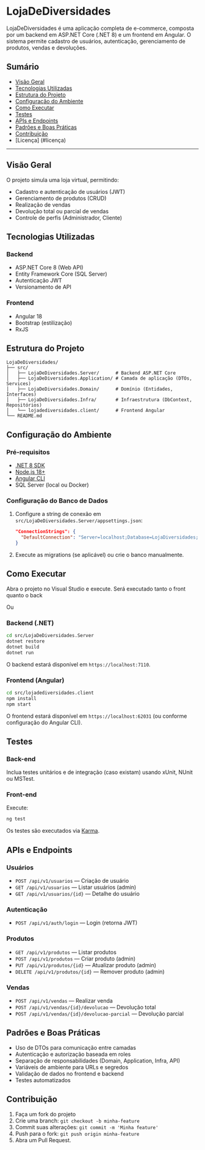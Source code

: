 # LojaDeDiversidades

LojaDeDiversidades é uma aplicação completa de e-commerce, composta por um backend em ASP.NET Core (.NET 8) e um frontend em Angular. O sistema permite cadastro de usuários, autenticação, gerenciamento de produtos, vendas e devoluções.

## Sumário

- [Visão Geral](#visão-geral)
- [Tecnologias Utilizadas](#tecnologias-utilizadas)
- [Estrutura do Projeto](#estrutura-do-projeto)
- [Configuração do Ambiente](#configuração-do-ambiente)
- [Como Executar](#como-executar)
- [Testes](#testes)
- [APIs e Endpoints](#apis-e-endpoints)
- [Padrões e Boas Práticas](#padrões-e-boas-práticas)
- [Contribuição](#contribuição)
- [Licença] (#licença)

---

## Visão Geral

O projeto simula uma loja virtual, permitindo:

- Cadastro e autenticação de usuários (JWT)
- Gerenciamento de produtos (CRUD)
- Realização de vendas
- Devolução total ou parcial de vendas
- Controle de perfis (Administrador, Cliente)

## Tecnologias Utilizadas

### Backend

- ASP.NET Core 8 (Web API)
- Entity Framework Core (SQL Server)
- Autenticação JWT
- Versionamento de API

### Frontend

- Angular 18
- Bootstrap (estilização)
- RxJS

## Estrutura do Projeto

```text
LojaDeDiversidades/
├── src/
│   ├── LojaDeDiversidades.Server/      # Backend ASP.NET Core
│   ├── LojaDeDiversidades.Application/ # Camada de aplicação (DTOs, Services)
│   ├── LojaDeDiversidades.Domain/      # Domínio (Entidades, Interfaces)
│   ├── LojaDeDiversidades.Infra/       # Infraestrutura (DbContext, Repositórios)
│   └── lojadediversidades.client/      # Frontend Angular
└── README.md
```

## Configuração do Ambiente

### Pré-requisitos

- [.NET 8 SDK](https://dotnet.microsoft.com/download)
- [Node.js 18+](https://nodejs.org/)
- [Angular CLI](https://angular.io/cli)
- SQL Server (local ou Docker)

### Configuração do Banco de Dados

1. Configure a string de conexão em `src/LojaDeDiversidades.Server/appsettings.json`:

   ```json
   "ConnectionStrings": {
     "DefaultConnection": "Server=localhost;Database=LojaDiversidades;User Id=sa;Password=StrongPassword@123;Encrypt=True;TrustServerCertificate=True;MultipleActiveResultSets=true"
   }
   ```

2. Execute as migrations (se aplicável) ou crie o banco manualmente.

## Como Executar

Abra o projeto no Visual Studio e execute. Será executado tanto o front quanto o back

Ou

### Backend (.NET)

```bash
cd src/LojaDeDiversidades.Server
dotnet restore
dotnet build
dotnet run
```

O backend estará disponível em `https://localhost:7110`.

### Frontend (Angular)

```bash
cd src/lojadediversidades.client
npm install
npm start
```

O frontend estará disponível em `https://localhost:62031` (ou conforme configuração do Angular CLI).

## Testes

### Back-end

Inclua testes unitários e de integração (caso existam) usando xUnit, NUnit ou MSTest.

### Front-end

Execute:

```bash
ng test
```

Os testes são executados via [Karma](https://karma-runner.github.io).

## APIs e Endpoints

### Usuários

- `POST /api/v1/usuarios` — Criação de usuário
- `GET /api/v1/usuarios` — Listar usuários (admin)
- `GET /api/v1/usuarios/{id}` — Detalhe do usuário

### Autenticação

- `POST /api/v1/auth/login` — Login (retorna JWT)

### Produtos

- `GET /api/v1/produtos` — Listar produtos
- `POST /api/v1/produtos` — Criar produto (admin)
- `PUT /api/v1/produtos/{id}` — Atualizar produto (admin)
- `DELETE /api/v1/produtos/{id}` — Remover produto (admin)

### Vendas

- `POST /api/v1/vendas` — Realizar venda
- `POST /api/v1/vendas/{id}/devolucao` — Devolução total
- `POST /api/v1/vendas/{id}/devolucao-parcial` — Devolução parcial

## Padrões e Boas Práticas

- Uso de DTOs para comunicação entre camadas
- Autenticação e autorização baseada em roles
- Separação de responsabilidades (Domain, Application, Infra, API)
- Variáveis de ambiente para URLs e segredos
- Validação de dados no frontend e backend
- Testes automatizados

## Contribuição

1. Faça um fork do projeto
2. Crie uma branch: `git checkout -b minha-feature`
3. Commit suas alterações: `git commit -m 'Minha feature'`
4. Push para o fork: `git push origin minha-feature`
5. Abra um Pull Request.
